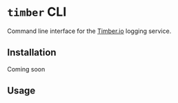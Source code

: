 # `timber` CLI

Command line interface for the [Timber.io](https://timber.io) logging service.

## Installation

Coming soon

## Usage